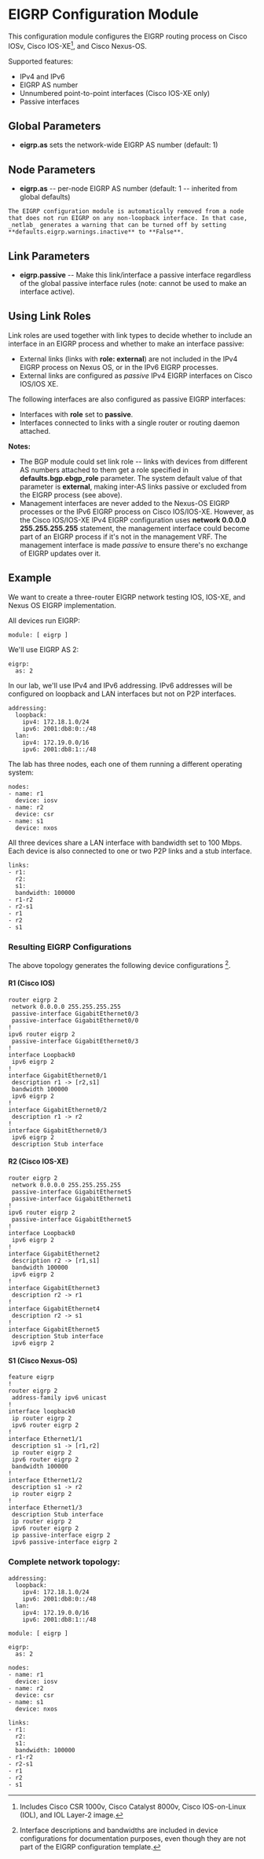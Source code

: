 # EIGRP Configuration Module

This configuration module configures the EIGRP routing process on Cisco IOSv, Cisco IOS-XE[^18v], and Cisco Nexus-OS.

[^18v]: Includes Cisco CSR 1000v, Cisco Catalyst 8000v, Cisco IOS-on-Linux (IOL), and IOL Layer-2 image.

Supported features:

* IPv4 and IPv6
* EIGRP AS number
* Unnumbered point-to-point interfaces (Cisco IOS-XE only)
* Passive interfaces

## Global Parameters

* **eigrp.as** sets the network-wide EIGRP AS number (default: 1)

## Node Parameters

* **eigrp.as** -- per-node EIGRP AS number (default: 1 -- inherited from global defaults)

```{tip}
The EIGRP configuration module is automatically removed from a node that does not run EIGRP on any non-loopback interface. In that case, _netlab_ generates a warning that can be turned off by setting **‌defaults.eigrp.warnings.inactive** to **‌False**.
```

## Link Parameters

* **eigrp.passive** -- Make this link/interface a passive interface regardless of the global passive interface rules (note: cannot be used to make an interface active).

## Using Link Roles

Link roles are used together with link types to decide whether to include an interface in an EIGRP process and whether to make an interface passive:

* External links (links with **role: external**) are not included in the IPv4 EIGRP process on Nexus OS, or in the IPv6 EIGRP processes.
* External links are configured as *passive* IPv4 EIGRP interfaces on Cisco IOS/IOS XE.

The following interfaces are also configured as passive EIGRP interfaces:

* Interfaces with **role** set to **passive**.
* Interfaces connected to links with a single router or routing daemon attached.

**Notes:** 

* The BGP module could set link role -- links with devices from different AS numbers attached to them get a role specified in **defaults.bgp.ebgp_role** parameter. The system default value of that parameter is **external**, making inter-AS links passive or excluded from the EIGRP process (see above).
* Management interfaces are never added to the Nexus-OS EIGRP processes or the IPv6 EIGRP process on Cisco IOS/IOS-XE. However, as the Cisco IOS/IOS-XE IPv4 EIGRP configuration uses **network 0.0.0.0 255.255.255.255** statement, the management interface could become part of an EIGRP process if it's not in the management VRF. The management interface is made *passive* to ensure there's no exchange of EIGRP updates over it.

## Example

We want to create a three-router EIGRP network testing IOS, IOS-XE, and Nexus OS EIGRP implementation.

All devices run EIGRP:

```
module: [ eigrp ]
```

We'll use EIGRP AS 2:

```
eigrp:
  as: 2
```

In our lab, we'll use IPv4 and IPv6 addressing. IPv6 addresses will be configured on loopback and LAN interfaces but not on P2P interfaces.

```
addressing:
  loopback:
    ipv4: 172.18.1.0/24
    ipv6: 2001:db8:0::/48
  lan:
    ipv4: 172.19.0.0/16
    ipv6: 2001:db8:1::/48
```

The lab has three nodes, each one of them running a different operating system:

```
nodes:
- name: r1
  device: iosv
- name: r2
  device: csr
- name: s1
  device: nxos
```

All three devices share a LAN interface with bandwidth set to 100 Mbps. Each device is also connected to one or two P2P links and a stub interface.

```
links:
- r1:
  r2:
  s1:
  bandwidth: 100000
- r1-r2
- r2-s1
- r1
- r2
- s1
```

### Resulting EIGRP Configurations

The above topology generates the following device configurations [^1].

[^1]: Interface descriptions and bandwidths are included in device configurations for documentation purposes, even though they are not part of the EIGRP configuration template.

#### R1 (Cisco IOS)

```
router eigrp 2
 network 0.0.0.0 255.255.255.255
 passive-interface GigabitEthernet0/3
 passive-interface GigabitEthernet0/0
!
ipv6 router eigrp 2
 passive-interface GigabitEthernet0/3
!
interface Loopback0
 ipv6 eigrp 2
!
interface GigabitEthernet0/1
 description r1 -> [r2,s1]
 bandwidth 100000
 ipv6 eigrp 2
!
interface GigabitEthernet0/2
 description r1 -> r2
!
interface GigabitEthernet0/3
 ipv6 eigrp 2
 description Stub interface
```

#### R2 (Cisco IOS-XE)

```
router eigrp 2
 network 0.0.0.0 255.255.255.255
 passive-interface GigabitEthernet5
 passive-interface GigabitEthernet1
!
ipv6 router eigrp 2
 passive-interface GigabitEthernet5
!
interface Loopback0
 ipv6 eigrp 2
!
interface GigabitEthernet2
 description r2 -> [r1,s1]
 bandwidth 100000
 ipv6 eigrp 2
!
interface GigabitEthernet3
 description r2 -> r1
!
interface GigabitEthernet4
 description r2 -> s1
!
interface GigabitEthernet5
 description Stub interface
 ipv6 eigrp 2
```

#### S1 (Cisco Nexus-OS)

```
feature eigrp
!
router eigrp 2
 address-family ipv6 unicast
!
interface loopback0
 ip router eigrp 2
 ipv6 router eigrp 2
!
interface Ethernet1/1
 description s1 -> [r1,r2]
 ip router eigrp 2
 ipv6 router eigrp 2
 bandwidth 100000
!
interface Ethernet1/2
 description s1 -> r2
 ip router eigrp 2
!
interface Ethernet1/3
 description Stub interface
 ip router eigrp 2
 ipv6 router eigrp 2
 ip passive-interface eigrp 2
 ipv6 passive-interface eigrp 2
```

### Complete network topology:

```
addressing:
  loopback:
    ipv4: 172.18.1.0/24
    ipv6: 2001:db8:0::/48
  lan:
    ipv4: 172.19.0.0/16
    ipv6: 2001:db8:1::/48

module: [ eigrp ]

eigrp:
  as: 2

nodes:
- name: r1
  device: iosv
- name: r2
  device: csr
- name: s1
  device: nxos

links:
- r1:
  r2:
  s1:
  bandwidth: 100000
- r1-r2
- r2-s1
- r1
- r2
- s1
```